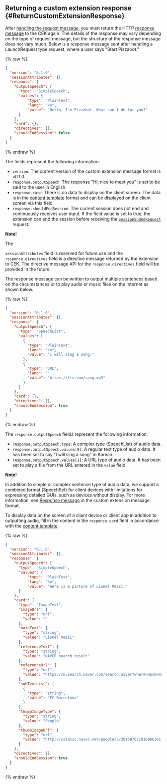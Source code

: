 ## Returning a custom extension response {#ReturnCustomExtensionResponse}
After [handling the request message](#HandleCustomExtensionRequest), you must return the HTTP [response message](/CEK/References/CEK_API.md#CustomExtResponseMessage) to the CEK again. The details of the response may vary depending on the type of request message, but the structure of the response message does not vary much. Below is a response message sent after handling a LaunchRequest type request, where a user says "Start Pizzabot."

{% raw %}
```json
{
  "version": "0.1.0",
  "sessionAttributes": {},
  "response": {
    "outputSpeech": {
      "type": "SimpleSpeech",
      "values": {
          "type": "PlainText",
          "lang": "ko",
          "value": "Hello, I'm Pizzabot. What can I do for you?"
      }
    },
    "card": {},
    "directives": [],
    "shouldEndSession": false
  }
}
```
{% endraw %}

The fields represent the following information:

* `version`: The current version of the custom extension message format is v0.1.0.
* `response.outputSpeech`: The response "Hi, nice to meet you" is set to be said to the user in English.
* `response.card`: There is no data to display on the client screen. The data is in the [content template](/CIC/References/Content_Templates.md) format and can be displayed on the client screen via this field.
* `response.shouldEndSession`: The current session does not end and continuously receives user input. If the field value is set to true, the extension can end the session before receiving the [`SessionEndedRequest`](#HandleSessionEndedRequest) request.

<div class="note">
  <p><strong>Note!</strong></p>
  The <p><code>sessionAttributes</code> field is reserved for future use and the <code>response.directives</code> field is a directive message returned by the extension to CEK. The directive message API for the <code>response.directives</code> field will be provided in the future.</p>
</div>

The response message can be written to output multiple sentences based on the circumstances or to play audio or music files on the Internet as shown below.

{% raw %}
```json
{
  "version": "0.1.0",
  "sessionAttributes": {},
  "response": {
    "outputSpeech": {
      "type": "SpeechList",
      "values": [
        {
          "type": "PlainText",
          "lang": "ko",
          "value": "I will sing a song."
        },
        {
          "type": "URL",
          "lang": "" ,
          "value": "https://tts.com/song.mp3"
        }
      ]
    },
    "card": {},
    "directives": [],
    "shouldEndSession": true
  }
}
```
{% endraw %}

The `response.outputSpeech` fields represent the following information:

* `response.outputSpeech.type`: A complex type (SpeechList) of audio data.
* `response.outputSpeech.values[0]`: A regular text type of audio data. It has been set to say "I will sing a song" in Korean.
* `response.outputSpeech.values[1]`: A URL type of audio data. It has been set to play a file from the URL entered in the `value` field.

<div class="note">
  <p><strong>Note!</strong></p>
  <p>In addition to simple or complex sentence type of audio data, we support a combined format (SpeechSet) for client devices with limitations for expressing detailed GUIs, such as devices without display. For more information, see <a href="/CEK/References/CEK_API.md#CustomExtResponseMessage">Response message</a> in the custom extension message format.</p>
</div>

To display data on the screen of a client device or client app in addition to outputting audio, fill in the content in the `response.card` field in accordance with the [content template](/CIC/References/Content_Templates.md).

{% raw %}
```json
{
  "version": "0.1.0",
  "sessionAttributes": {},
  "response": {
    "outputSpeech": {
      "type": "SimpleSpeech",
      "values": {
          "type": "PlainText",
          "lang": "ko",
          "value": "Here is a picture of Lionel Messi."
      }
    },
    "card": {
      "type": "ImageText",
      "imageUrl": {
        "type": "url",
        "value": ""
      },
      "mainText": {
        "type": "string",
        "value": "Lionel Messi"
      },
      "referenceText": {
        "type": "string",
        "value": "NAVER search result"
      },
      "referenceUrl": {
        "type": "url",
        "value": "https://m.search.naver.com/search.naver?where=m&sm=mob_lic&query=%eb%a6%ac%ec%98%a4%eb%84%ac+%eb%a9%94%ec%8b%9c+%ec%86%8c%ec%86%8d%ed%8c%80"
      },
      "subTextList": [
        {
          "type": "string",
          "value": "FC Barcelona"
        }
      ],
      "thumbImageType": {
        "type": "string",
        "value": "People"
      },
      "thumbImageUrl": {
        "type": "url",
        "value": "http://sstatic.naver.net/people/3/201607071816066361.jpg"
      }
    },
    "directives": [],
    "shouldEndSession": true
  }
}
```
{% endraw %}
